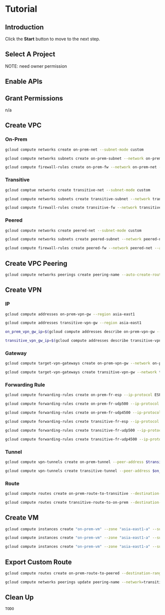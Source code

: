 # Tutorial

<walkthrough-watcher-constant key="job-name" value="select-1"></walkthrough-watcher-constant>

## Introduction

<walkthrough-tutorial-duration duration="30"></walkthrough-tutorial-duration>

Click the **Start** button to move to the next step.

## Select A Project

<walkthrough-project-setup></walkthrough-project-setup>

<walkthrough-footnote>NOTE: need owner permission</walkthrough-footnote>

## Enable APIs

<walkthrough-enable-apis apis="compute.googleapis.com"></walkthrough-enable-apis>

## Grant Permissions

n/a

## Create VPC

### On-Prem

```bash
gcloud compute networks create on-prem-net --subnet-mode custom
```
```bash
gcloud compute networks subnets create on-prem-subnet --network on-prem-net --range 192.168.101.0/24 --region asia-east1
```
```bash
gcloud compute firewall-rules create on-prem-fw --network on-prem-net --allow tcp:22,icmp
```

### Transitive

```bash
gcloud comptue networks create transitive-net --subnet-mode custom
```
```bash
gcloud compute networks subnets create transitive-subnet --network transitive-net --range 192.168.102.0/24 --region asia-east1
```
```bash
gcloud compute firewall-rules create transitive-fw --network transitive-net --allow tcp:22,icmp
```

### Peered

```bash
gcloud compute networks create peered-net --subnet-mode custom
```
```bash
gcloud compute networks subnets create peered-subnet --network peered-net --range 192.168.103.0/24 --region asia-east1
```
```bash
gcloud compute firewall-rules create peered-fw --network peered-net --allow tcp:22,icmp
```

## Create VPC Peering

```bash
gcloud compute networks peerings create peering-name --auto-create-routes --network=transitive-net --peer-project {{project-id}} --peer-network peered-net
```

## Create VPN

### IP

```bash
gcloud compute addresses on-prem-vpn-gw --region asia-east1
```
```bash
gcloud compute addresses transitive-vpn-gw --region asia-east1
```
```bash
on_prem_vpn_gw_ip=$(gcloud compute addresses describe on-prem-vpn-gw --region asia-east1 --format='value(address)')
```
```bash
transitive_vpn_gw_ip=$(gcloud compute addresses describe transitive-vpn-gw --region asia-east1 --format='value(address)')
```

### Gateway

```bash
gcloud compute target-vpn-gateways create on-prem-vpn-gw --network on-prem-net --region asia-east1
```
```bash
gcloud compute target-vpn-gateways create transitive-vpn-gw --network transitive-net --region asia-east1
```

### Forwarding Rule

```bash
gcloud compute forwarding-rules create on-prem-fr-esp --ip-protocol ESP --address $on_prem_vpn_gw_ip --target-vpn-gateway on-prem-vpn-gw --region asia-east1
```
```bash
gcloud compute forwarding-rules create on-prem-fr-udp500 --ip-protocol UDP --ports 500 --address $on_prem_vpn_gw_ip --target-vpn-gateway on-prem-vpn-gw --region asia-east1
```
```bash
gcloud compute forwarding-rules create on-prem-fr-udp4500 --ip-protocol UDP --ports 4500 --address $on_prem_vpn_gw_ip --target-vpn-gateway on-prem-vpn-gw --region asia-east1
```
```bash
gcloud compute forwarding-rules create transitive-fr-esp --ip-protocol ESP --address $transitive_vpn_gw_ip --target-vpn-gateway transitive-vpn-gw --region asia-east1
```
```bash
gcloud compute forwarding-rules create transitive-fr-udp500 --ip-protocol UDP --ports 500 --address $transitive_vpn_gw_ip --target-vpn-gateway transitive-vpn-gw --region asia-east1
```
```bash
gcloud compute forwarding-rules create transitive-fr-udp4500 --ip-protocol UDP --ports 4500 --address $transitive_vpn_gw_ip --target-vpn-gateway transitive-vpn-gw --region asia-east1
```

### Tunnel

```bash
gcloud compute vpn-tunnels create on-prem-tunnel --peer-address $transitive_vpn_gw_ip --target-vpn-gateway on-prem-vpn-gw --ike-version 2 --local-traffic-selector 192.168.101.0/24 --remote-traffic-selector 192.168.102.0/24 --shared-secret=sharedsecret --region asia-east1
```
```bash
gcloud compute vpn-tunnels create transitive-tunnel --peer-address $on_prem_vpn_gw_ip --target-vpn-gateway transitive-vpn-gw --ike-version 2 --local-traffic-selector 192.168.102.0/24 --remote-traffic-selector 192.168.101.0/24 --shared-secret=sharedsecret --region asia-east1
```

### Route

```bash
gcloud compute routes create on-prem-route-to-transitive --destination-range 192.168.102.0/24 --network on-prem-net --next-hop-vpn-tunnel on-prem-tunnel --next-hop-vpn-tunnel-region asia-east1
```
```bash
gcloud compute routes create transitive-route-to-on-prem --destination-range 192.168.101.0/24 --network transitive-net --next-hop-vpn-tunnel transitive-tunnel --next-hop-vpn-tunnel-region asia-east1
```

## Create VM

```bash
gcloud compute instances create "on-prem-vm" --zone "asia-east1-a" --subnet "on-prem-subnet"
```
```bash
gcloud compute instances create "on-prem-vm" --zone "asia-east1-a" --subnet "transitive-subnet"
```
```bash
gcloud compute instances create "on-prem-vm" --zone "asia-east1-a" --subnet "peered-subnet"
```

## Export Custom Route

```bash
gcloud compute routes create on-prem-route-to-peered --destination-range 192.168.103.0/24 --network on-prem-net --next-hop-vpn-tunnel on-prem-tunnel --next-hop-vpn-tunnel-region asia-east1
```
```bash
gcloud compute networks peerings update peering-name --network=transitive-network --export-custom-routes
```

## Clean Up

```bash
TODO
```
